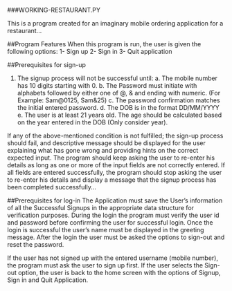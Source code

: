 ###WORKING-RESTAURANT.PY

This is a program created for an imaginary mobile ordering application for a restaurant...

##Program Features
When this program is run, the user is given the following options: 
1- Sign up 
2- Sign in 
3- Quit application 


##Prerequisites for sign-up
1. The signup process will not be successful until: 
a. The mobile number has 10 digits starting with 0. 
b. The Password must initiate with alphabets followed by either one of @, & and 
ending with numeric. (For Example: Sam@0125, Sam&25) 
c. The password confirmation matches the initial entered password. 
d. The DOB is in the format DD/MM/YYYY 
e. The user is at least 21 years old. The age should be calculated based on the year 
entered in the DOB (Only consider year).

If any of the above-mentioned condition is not fulfilled; the sign-up process should fail, and 
descriptive message should be displayed for the user explaining what has gone wrong and 
providing hints on the correct expected input. The program should keep asking the user to 
re-enter his details as long as one or more of the input fields are not correctly entered. If all 
fields are entered successfully, the program should stop asking the user to re-enter his 
details and display a message that the signup process has been completed successfully...


##Prerequisites for log-in
The Application must save the User’s information of all the Successful Signups in the appropriate data 
structure for verification purposes. During the login the program must verify the user id and password before confirming the user for successful login. Once the login is successful the user’s name must be displayed in the greeting message. After the login the user must be asked the options to sign-out and reset the password.

If the user has not signed up with the entered username (mobile number), the program must ask the 
user to sign up first. If the user selects the Sign-out option, the user is back to the home screen with the options of 
Signup, Sign in and Quit Application. 
